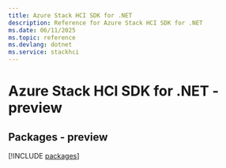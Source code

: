 ```yaml
---
title: Azure Stack HCI SDK for .NET
description: Reference for Azure Stack HCI SDK for .NET
ms.date: 06/11/2025
ms.topic: reference
ms.devlang: dotnet
ms.service: stackhci
---
```

# Azure Stack HCI SDK for .NET - preview
## Packages - preview
[!INCLUDE [packages](stack-hci-index.md)]
